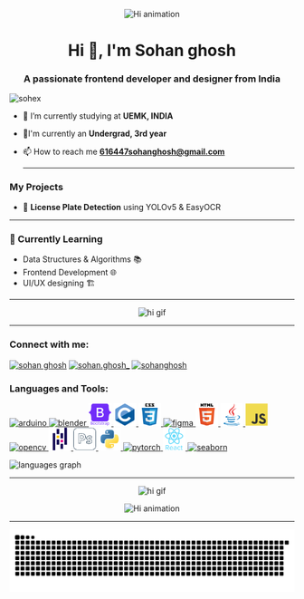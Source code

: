 <p align="center">
  <img src="https://readme-typing-svg.demolab.com/?lines=Welcome+to+my+GitHub;Lets+Build+together!&center=true&width=380&height=45&color=A63A50&vCenter=true&size=25" alt="Hi animation" />
</p>

<h1 align="center">Hi 👋, I'm Sohan ghosh</h1>
<h3 align="center">A passionate frontend developer and designer from India</h3>

<p align="left"> <img src="https://komarev.com/ghpvc/?username=sohex&label=Profile%20views&color=0e75b6&style=flat" alt="sohex" /> </p>

- 🔭 I’m currently studying at **UEMK, INDIA**

- 🔭I'm currently an **Undergrad, 3rd year**

- 📫 How to reach me **616447sohanghosh@gmail.com**

  ---

###  My Projects

- 🎯 **License Plate Detection** using YOLOv5 & EasyOCR

---

### 🌱 Currently Learning

- Data Structures & Algorithms 📚
- Frontend Development 🌐
- UI/UX designing 🏗️

---


  <p align="center">
  <img src="https://github.com/user-attachments/assets/75ad41a7-bb5e-4421-9001-b5ff55acf2ed" width="700" alt="hi gif">
</p>

---

<h3 align="left">Connect with me:</h3>
<p align="left">
<a href="https://linkedin.com/in/sohan ghosh" target="blank"><img align="center" src="https://raw.githubusercontent.com/rahuldkjain/github-profile-readme-generator/master/src/images/icons/Social/linked-in-alt.svg" alt="sohan ghosh" height="30" width="40" /></a>
<a href="https://instagram.com/sohan.ghosh_" target="blank"><img align="center" src="https://raw.githubusercontent.com/rahuldkjain/github-profile-readme-generator/master/src/images/icons/Social/instagram.svg" alt="sohan.ghosh_" height="30" width="40" /></a>
<a href="https://www.leetcode.com/sohanghosh" target="blank"><img align="center" src="https://raw.githubusercontent.com/rahuldkjain/github-profile-readme-generator/master/src/images/icons/Social/leet-code.svg" alt="sohanghosh" height="30" width="40" /></a>
</p>



<h3 align="left">Languages and Tools:</h3>
<p align="left"> <a href="https://www.arduino.cc/" target="_blank" rel="noreferrer"> <img src="https://cdn.worldvectorlogo.com/logos/arduino-1.svg" alt="arduino" width="40" height="40"/> </a> <a href="https://www.blender.org/" target="_blank" rel="noreferrer"> <img src="https://download.blender.org/branding/community/blender_community_badge_white.svg" alt="blender" width="40" height="40"/> </a> <a href="https://getbootstrap.com" target="_blank" rel="noreferrer"> <img src="https://raw.githubusercontent.com/devicons/devicon/master/icons/bootstrap/bootstrap-plain-wordmark.svg" alt="bootstrap" width="40" height="40"/> </a> <a href="https://www.cprogramming.com/" target="_blank" rel="noreferrer"> <img src="https://raw.githubusercontent.com/devicons/devicon/master/icons/c/c-original.svg" alt="c" width="40" height="40"/> </a> <a href="https://www.w3schools.com/css/" target="_blank" rel="noreferrer"> <img src="https://raw.githubusercontent.com/devicons/devicon/master/icons/css3/css3-original-wordmark.svg" alt="css3" width="40" height="40"/> </a> <a href="https://www.figma.com/" target="_blank" rel="noreferrer"> <img src="https://www.vectorlogo.zone/logos/figma/figma-icon.svg" alt="figma" width="40" height="40"/> </a> <a href="https://www.w3.org/html/" target="_blank" rel="noreferrer"> <img src="https://raw.githubusercontent.com/devicons/devicon/master/icons/html5/html5-original-wordmark.svg" alt="html5" width="40" height="40"/> </a> <a href="https://www.java.com" target="_blank" rel="noreferrer"> <img src="https://raw.githubusercontent.com/devicons/devicon/master/icons/java/java-original.svg" alt="java" width="40" height="40"/> </a> <a href="https://developer.mozilla.org/en-US/docs/Web/JavaScript" target="_blank" rel="noreferrer"> <img src="https://raw.githubusercontent.com/devicons/devicon/master/icons/javascript/javascript-original.svg" alt="javascript" width="40" height="40"/> </a> <a href="https://opencv.org/" target="_blank" rel="noreferrer"> <img src="https://www.vectorlogo.zone/logos/opencv/opencv-icon.svg" alt="opencv" width="40" height="40"/> </a> <a href="https://pandas.pydata.org/" target="_blank" rel="noreferrer"> <img src="https://raw.githubusercontent.com/devicons/devicon/2ae2a900d2f041da66e950e4d48052658d850630/icons/pandas/pandas-original.svg" alt="pandas" width="40" height="40"/> </a> <a href="https://www.photoshop.com/en" target="_blank" rel="noreferrer"> <img src="https://raw.githubusercontent.com/devicons/devicon/master/icons/photoshop/photoshop-line.svg" alt="photoshop" width="40" height="40"/> </a> <a href="https://www.python.org" target="_blank" rel="noreferrer"> <img src="https://raw.githubusercontent.com/devicons/devicon/master/icons/python/python-original.svg" alt="python" width="40" height="40"/> </a> <a href="https://pytorch.org/" target="_blank" rel="noreferrer"> <img src="https://www.vectorlogo.zone/logos/pytorch/pytorch-icon.svg" alt="pytorch" width="40" height="40"/> </a> <a href="https://reactjs.org/" target="_blank" rel="noreferrer"> <img src="https://raw.githubusercontent.com/devicons/devicon/master/icons/react/react-original-wordmark.svg" alt="react" width="40" height="40"/> </a> <a href="https://seaborn.pydata.org/" target="_blank" rel="noreferrer"> <img src="https://seaborn.pydata.org/_images/logo-mark-lightbg.svg" alt="seaborn" width="40" height="40"/> </a> </p>



<div align="left">
<img src="https://github-readme-stats.vercel.app/api/top-langs?username=sohex&locale=en&hide_title=false&layout=compact&card_width=320&langs_count=5&theme=dracula&hide_border=false" height="150" alt="languages graph"  />
</div>

---

 <p align="center">
  <img src="https://github.com/user-attachments/assets/431a349b-fa36-4278-b27d-f5b10872bc42" width="600" alt="hi gif">
</p>



<p align="center">
  <img src="https://readme-typing-svg.demolab.com/?lines=Bye;See+You+Later!&center=true&width=380&height=45&color=A63A50&vCenter=true&size=25" alt="Hi animation" />
</p>

---

![Snake Animation](https://raw.githubusercontent.com/notlevi911/notlevi911/main/dist/github-contribution-grid-snake.svg)
